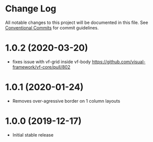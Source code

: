 # Change Log

All notable changes to this project will be documented in this file.
See [Conventional Commits](https://conventionalcommits.org) for commit guidelines.

# 1.0.2 (2020-03-20)

* fixes issue with vf-grid inside vf-body https://github.com/visual-framework/vf-core/pull/802

# 1.0.1 (2020-01-24)

* Removes over-agressive border on 1 column layouts

# 1.0.0 (2019-12-17)

* Initial stable release
